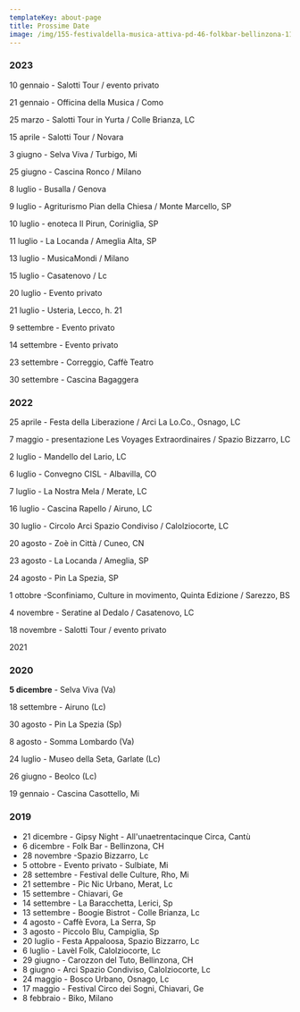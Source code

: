 ```yaml
---
templateKey: about-page
title: Prossime Date
image: /img/155-festivaldella-musica-attiva-pd-46-folkbar-bellinzona-116-selva-viva-turbigo-mi-1-1-.png
---
```

### **2﻿023**

1﻿0 gennaio - Salotti Tour / evento privato

2﻿1 gennaio - Officina della Musica / Como

2﻿5 marzo - Salotti Tour in Yurta / Colle Brianza, LC

1﻿5 aprile - Salotti Tour / Novara

3﻿ giugno - Selva Viva / Turbigo, Mi

2﻿5 giugno - Cascina Ronco / Milano

8 luglio - Busalla / Genova

9﻿ luglio - Agriturismo Pian della Chiesa / Monte Marcello, SP 

1﻿0 luglio - enoteca Il Pirun, Coriniglia, SP

1﻿1 luglio - La Locanda / Ameglia Alta, SP

1﻿3 luglio - MusicaMondi / Milano

1﻿5 luglio - Casatenovo / Lc

2﻿0 luglio - Evento privato

2﻿1 luglio - Usteria, Lecco, h. 21

9﻿ settembre - Evento privato

1﻿4 settembre - Evento privato

2﻿3 settembre - Correggio, Caffè Teatro

3﻿0 settembre - Cascina Bagaggera



### **2﻿022**

2﻿5 aprile - Festa della Liberazione / Arci La Lo.Co., Osnago, LC

7﻿ maggio - presentazione Les Voyages Extraordinaires / Spazio Bizzarro, LC

2 luglio - Mandello del Lario, LC

6﻿ luglio - Convegno CISL - Albavilla, CO

7﻿ luglio - La Nostra Mela / Merate, LC

1﻿6 luglio - Cascina Rapello / Airuno, LC

3﻿0 luglio - Circolo Arci Spazio Condiviso / Calolziocorte, LC

2﻿0 agosto - Zoè in Città / Cuneo, CN

2﻿3 agosto - La Locanda / Ameglia, SP

2﻿4 agosto - Pin La Spezia, SP

1﻿ ottobre -Sconfiniamo, Culture in movimento, Quinta Edizione / Sarezzo, BS

4﻿ novembre - Seratine al Dedalo / Casatenovo, LC

1﻿8 novembre - Salotti Tour / evento privato

2﻿021

### **2020**

**5 dicembre** - Selva Viva (Va)

18 settembre - Airuno (Lc)

30 agosto - Pin La Spezia (Sp)

8 agosto - Somma Lombardo (Va)

24 luglio - Museo della Seta, Garlate (Lc)

26 giugno - Beolco (Lc)

19 gennaio - Cascina Casottello, Mi

### **2019**

* 21 dicembre - Gipsy Night - All'unaetrentacinque Circa, Cantù
* 6 dicembre - Folk Bar - Bellinzona, CH
* 28 novembre -Spazio Bizzarro, Lc
* 5 ottobre - Evento privato - Sulbiate, Mi
* 28 settembre - Festival delle Culture, Rho, Mi
* 21 settembre - Pic Nic Urbano, Merat, Lc
* 15 settembre - Chiavari, Ge
* 14 settembre - La Baracchetta, Lerici, Sp
* 13 settembre - Boogie Bistrot - Colle Brianza, Lc
* 4 agosto - Caffè Evora, La Serra, Sp
* 3 agosto - Piccolo Blu, Campiglia, Sp
* 20 luglio - Festa Appaloosa, Spazio Bizzarro, Lc
* 6 luglio - Lavèl Folk, Calolziocorte, Lc
* 29 giugno - Carozzon del Tuto, Bellinzona, CH
* 8 giugno - Arci Spazio Condiviso, Calolziocorte, Lc
* 24 maggio - Bosco Urbano, Osnago, Lc
* 17 maggio - Festival Circo dei Sogni, Chiavari, Ge
* 8 febbraio - Biko, Milano